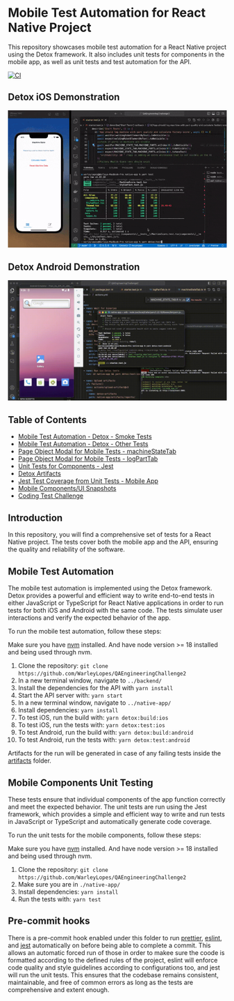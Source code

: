# Mobile Test Automation for React Native Project

This repository showcases mobile test automation for a React Native project using the Detox framework. It also includes unit tests for components in the mobile app, as well as unit tests and test automation for the API.

[![CI](https://github.com/WarleyLopes/QAEngineeringChallenge2/actions/workflows/actions.yml/badge.svg)](https://github.com/WarleyLopes/QAEngineeringChallenge2/actions/workflows/actions.yml)

## Detox iOS Demonstration

![Detox iOS Demonstration](./e2e/test-assets//detox-demo.gif)

## Detox Android Demonstration

![Detox Android Demonstration](./e2e/test-assets//detox_android_demo.gif)

## Table of Contents

- [Mobile Test Automation - Detox - Smoke Tests](./e2e/smoke.test.js)
- [Mobile Test Automation - Detox - Other Tests](./e2e/other.test.js)
- [Page Object Modal for Mobile Tests - machineStateTab](./e2e/test-assets/screens/machineStateTab.ts)
- [Page Object Modal for Mobile Tests - logPartTab](./e2e/test-assets/screens/logPartTab.ts)
- [Unit Tests for Components - Jest](./components/__tests__/MachineScore.test.tsx)
- [Detox Artifacts](./artifacts/)
- [Jest Test Coverage from Unit Tests - Mobile App](./coverage/lcov-report/index.html)
- [Mobile Components/UI Snapshots](./components/__tests__/__snapshots__/)
- [Coding Test Challenge](https://github.com/BellSantCodingChallenge/QAEngineeringChallenge2?tab=readme-ov-file#bellsant-qa-engineer-coding-challenge)

## Introduction

In this repository, you will find a comprehensive set of tests for a React Native project. The tests cover both the mobile app and the API, ensuring the quality and reliability of the software.

## Mobile Test Automation

The mobile test automation is implemented using the Detox framework. Detox provides a powerful and efficient way to write end-to-end tests in either JavaScript or TypeScript for React Native applications in order to run tests for both iOS and Android with the same code. The tests simulate user interactions and verify the expected behavior of the app.

To run the mobile test automation, follow these steps:

Make sure you have [nvm](https://github.com/nvm-sh/nvm?tab=readme-ov-file#installing-and-updating) installed.
And have node version >= 18 installed and being used through nvm.

1. Clone the repository: `git clone https://github.com/WarleyLopes/QAEngineeringChallenge2`
2. In a new terminal window, navigate to `../backend/`
3. Install the dependencies for the API with `yarn install`
4. Start the API server with: `yarn start`
5. In a new terminal window, navigate to `../native-app/`
6. Install dependencies: `yarn install`
7. To test iOS, run the build with: `yarn detox:build:ios`
8. To test iOS, run the tests with: `yarn detox:test:ios`
9. To test Android, run the build with: `yarn detox:build:android`
10. To test Android, run the tests with: `yarn detox:test:android`

Artifacts for the run will be generated in case of any failing tests inside the [artifacts](./artifacts/) folder.

## Mobile Components Unit Testing

These tests ensure that individual components of the app function correctly and meet the expected behavior. The unit tests are run using the Jest framework, which provides a simple and efficient way to write and run tests in JavaScript or TypeScript and automatically generate code coverage.

To run the unit tests for the mobile components, follow these steps:

Make sure you have [nvm](https://github.com/nvm-sh/nvm?tab=readme-ov-file#installing-and-updating) installed.
And have node version >= 18 installed and being used through nvm.

1. Clone the repository: `git clone https://github.com/WarleyLopes/QAEngineeringChallenge2`
2. Make sure you are in `./native-app/`
3. Install dependencies: `yarn install`
4. Run the tests with: `yarn test`

## Pre-commit hooks

There is a pre-commit hook enabled under this folder to run [prettier](https://prettier.io/), [eslint](https://eslint.org/), and [jest](https://jestjs.io/) automatically on before being able to complete a commit. This allows an automatic forced run of those in order to makee sure the coode is formatted according to the defined rules of the project, eslint will enforce code quality and style guidelines according to configurations too, and jest will run the unit tests. This ensures that the codebase remains consistent, maintainable, and free of common errors as long as the tests are comprehensive and extent enough.
